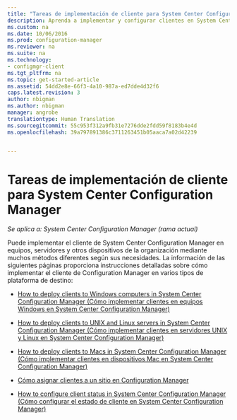 ```yaml
---
title: "Tareas de implementación de cliente para System Center Configuration Manager | Microsoft Docs"
description: Aprenda a implementar y configurar clientes en System Center Configuration Manager.
ms.custom: na
ms.date: 10/06/2016
ms.prod: configuration-manager
ms.reviewer: na
ms.suite: na
ms.technology:
- configmgr-client
ms.tgt_pltfrm: na
ms.topic: get-started-article
ms.assetid: 54dd2e8e-66f3-4a10-987a-ed7dde4d32f6
caps.latest.revision: 3
author: nbigman
ms.author: nbigman
manager: angrobe
translationtype: Human Translation
ms.sourcegitcommit: 55c953f312a9fb31e7276dde2fdd59f8183b4e4d
ms.openlocfilehash: 39a797891386c3711263451b05aaca7a02d42239


---
```

# <a name="client-deployment-tasks-for-system-center-configuration-manager"></a>Tareas de implementación de cliente para System Center Configuration Manager

*Se aplica a: System Center Configuration Manager (rama actual)*

Puede implementar el cliente de System Center Configuration Manager en equipos, servidores y otros dispositivos de la organización mediante muchos métodos diferentes según sus necesidades. La información de las siguientes páginas proporciona instrucciones detalladas sobre cómo implementar el cliente de Configuration Manager en varios tipos de plataforma de destino:  

-   [How to deploy clients to Windows computers in System Center Configuration Manager (Cómo implementar clientes en equipos Windows en System Center Configuration Manager)](../../../core/clients/deploy/deploy-clients-to-windows-computers.md)  

-   [How to deploy clients to UNIX and Linux servers in System Center Configuration Manager (Cómo implementar clientes en servidores UNIX y Linux en System Center Configuration Manager)](../../../core/clients/deploy/deploy-clients-to-unix-and-linux-servers.md)  

-   [How to deploy clients to Macs in System Center Configuration Manager (Cómo implementar clientes en dispositivos Mac en System Center Configuration Manager)](../../../core/clients/deploy/deploy-clients-to-macs.md)  

-   [Cómo asignar clientes a un sitio en Configuration Manager](../../../core/clients/deploy/assign-clients-to-a-site.md)  

-   [How to configure client status in System Center Configuration Manager (Cómo configurar el estado de cliente en System Center Configuration Manager)](../../../core/clients/deploy/configure-client-status.md)  



<!--HONumber=Dec16_HO3-->


